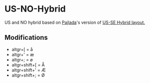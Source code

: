# US-NO-Hybrid
US and NO hybrid based on [Pajlada](https://github.com/pajlada)'s version of [US-SE Hybrid layout.](https://github.com/pajlada/us-se-hybrid)


##  Modifications
  * altgr+[ = å
  * altgr+' = æ
  * altgr+; = ø
  * altgr+shift+[ = Å
  * altgr+shift+' = Æ
  * altgr+shift+; = Ø
